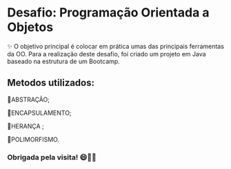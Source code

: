# Desafio: Programação Orientada a Objetos
 ✨ O objetivo principal é colocar em prática umas das principais ferramentas da OO. Para a realização deste desafio, foi criado um projeto em Java baseado na estrutura de um Bootcamp.

   
## Metodos utilizados:

🔹ABSTRAÇÃO;

🔹ENCAPSULAMENTO;

🔹HERANÇA ;

🔹POLIMORFISMO.


### Obrigada pela visita! 😄🏳️‍🌈
